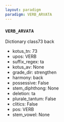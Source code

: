 ```yaml
---
layout: paradigm
paradigm: VERB_ARVATA
---
```

### ` VERB_ARVATA `

Dictionary class73 back
* kotus_tn: 73
* upos: VERB
* suffix_regex: ta
* kotus_av: None
* grade_dir: strengthen
* harmony: back
* possessive: False
* stem_diphthong: None
* deletion: ta
* plurale_tantum: False
* clitics: False
* pos: VERB
* stem_vowel: None
